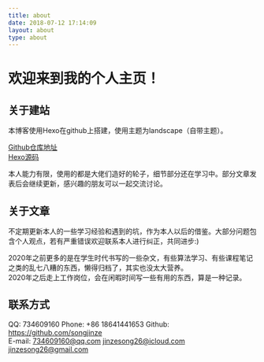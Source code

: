 ```yaml
---
title: about
date: 2018-07-12 17:14:09
layout: about
type: about
---
```


# 欢迎来到我的个人主页！

## 关于建站

本博客使用Hexo在github上搭建，使用主题为landscape（自带主题）。  

[Github仓库地址](https://github.com/songjinze/songjinze.github.io)  
[Hexo源码](https://github.com/hexojs/hexo)  

本人能力有限，使用的都是大佬们造好的轮子，细节部分还在学习中。部分文章发表后会继续更新，感兴趣的朋友可以一起交流讨论。

## 关于文章

不定期更新本人的一些学习经验和遇到的坑，作为本人以后的借鉴。大部分问题包含个人观点，若有严重错误欢迎联系本人进行纠正，共同进步:)

2020年之前更多的是在学生时代书写的一些杂文，有些算法学习、有些课程笔记之类的乱七八糟的东西，懒得归档了，其实也没太大营养。  
2020年之后走上工作岗位，会在闲暇时间写一些有用的东西，算是一种记录。  

## 联系方式

QQ: 734609160
Phone: +86 18641441653
Github: https://github.com/songjinze  
E-mail: 734609160@qq.com jinzesong26@icloud.com jinzesong26@gmail.com